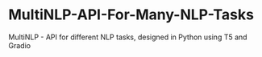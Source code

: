 # MultiNLP-API-For-Many-NLP-Tasks
MultiNLP - API for different NLP tasks, designed in Python using T5 and Gradio
